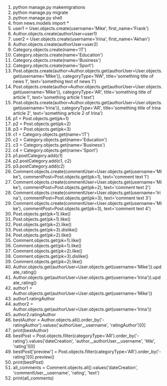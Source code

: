 1. python manage.py makemigrations
2. python manage.py migrate
3. python manage.py shell
4. from news.models import *
5. user1 = User.objects.create(username='Mike', first_name='Frank')
6. Author.objects.create(authorUser=user1)
7. user2 = User.objects.create(username='Irina', first_name='Akhan')
8. Author.objects.create(authorUser=user2)
9. Category.objects.create(name='IT')
10. Category.objects.create(name='Education')
11. Category.objects.create(name='Business')
12. Category.objects.create(name='Sport')
13. Post.objects.create(author=Author.objects.get(authorUser=User.objects.get(username='Mike')), categoryType='NW', title='something title of news 1', text='something text of news 1')
14. Post.objects.create(author=Author.objects.get(authorUser=User.objects.get(username='Mike')), categoryType='AR', title='something title of article 1', text='something article 1 text')
15. Post.objects.create(author=Author.objects.get(authorUser=User.objects.get(username='Irina')), categoryType='AR', title='something title of Irina article 2', text='something article 2 of Irina')
16. p1 = Post.objects.get(pk=1)
17. p2 = Post.objects.get(pk=2)
18. p3 = Post.objects.get(pk=3)
19. c1 = Category.objects.get(name='IT')
20. c2 = Category.objects.get(name='Education')
21. c3 = Category.objects.get(name='Business')
22. c4 = Category.objects.get(name='Sport')
23. p1.postCategory.add(c1)
24. p2.postCategory.add(c1, c2)
25. p3.postCategory.add(c2)
26. Comment.objects.create(commentUser=User.objects.get(username='Mike'), commentPost=Post.objects.get(pk=1), text='comment text 1')
27. Comment.objects.create(commentUser=User.objects.get(username='Mike'), commentPost=Post.objects.get(pk=2), text='comment text 2')
28. Comment.objects.create(commentUser=User.objects.get(username='Irina'), commentPost=Post.objects.get(pk=3), text='comment text 3')
29. Comment.objects.create(commentUser=User.objects.get(username='Mike'), commentPost=Post.objects.get(pk=3), text='comment text 4')
30. Post.objects.get(pk=1).like()
31. Post.objects.get(pk=1).like()
32. Post.objects.get(pk=2).like()
33. Post.objects.get(pk=3).dislike()
34. Post.objects.get(pk=2).like()
35. Comment.objects.get(pk=1).like()
36. Comment.objects.get(pk=1).like()
37. Comment.objects.get(pk=2).like()
38. Comment.objects.get(pk=3).dislike()
39. Comment.objects.get(pk=2).like()
40. Author.objects.get(authorUser=User.objects.get(username='Mike')).update_rating()
41. Author.objects.get(authorUser=User.objects.get(username='Irina')).update_rating()
42. author1 = Author.objects.get(authorUser=User.objects.get(username='Mike'))
43. author1.ratingAuthor
44. author2 = Author.objects.get(authorUser=User.objects.get(username='Irina'))
45. author2.ratingAuthor
46. bestAuthor = Author.objects.all().order_by('-ratingAuthor').values('authorUser__username', 'ratingAuthor')[0]
47. print(bestAuthor)
48. bestPost = Post.objects.filter(categoryType='AR').order_by('-rating').values('dateCreation', 'author__authorUser__username', 'title', 'rating')[0]
49. bestPost['preview'] = Post.objects.filter(categoryType='AR').order_by('-rating')[0].preview()
50. print(bestPost)
51. all_comments = Comment.objects.all().values('dateCreation', 'commentUser__username', 'rating', 'text')
52. print(all_comments)